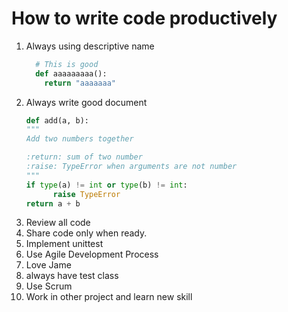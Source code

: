 # How to write code productively

1. Always using descriptive name
    ```python
      # This is good
      def aaaaaaaaa():
        return "aaaaaaa"
    ```
1. Always write good document
    ```python
    def add(a, b):
    """
    Add two numbers together

    :return: sum of two number
    :raise: TypeError when arguments are not number
    """
    if type(a) != int or type(b) != int:
          raise TypeError
    return a + b
    ```
2. Review all code
3. Share code only when ready.
1. Implement unittest
1. Use Agile Development Process
1. Love Jame
1. always have test class
2. Use Scrum
3. Work in other project and learn new skill
